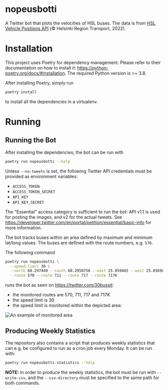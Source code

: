 # nopeusbotti

A Twitter bot that plots the velocities of HSL buses. The data is from [HSL Vehicle Positions API](https://digitransit.fi/en/developers/apis/4-realtime-api/vehicle-positions/) (© Helsinki Region Transport, 2022).

# Installation

This project uses Poetry for dependency management. Please refer to their documentation on how to install it: https://python-poetry.org/docs/#installation. The required Python version is >= 3.8.

After installing Poetry, simply run

```bash
poetry install
```

to install all the dependencies in a virtualenv.

# Running

## Running the Bot

After installing the dependencies, the bot can be run with

```bash
poetry run nopeusbotti --help
```

Unless `--no-tweets` is set, the following Twitter API credentials must be provided as environment variables:
- `ACCESS_TOKEN`
- `ACCESS_TOKEN_SECRET`
- `API_KEY`
- `API_KEY_SECRET`

The "Essential" access category is sufficient to run the bot: API v1.1 is used for posting the images, and v2 for the actual tweets. See https://developer.twitter.com/en/portal/petition/essential/basic-info for more information.

The bot tracks buses within an area defined by maximum and minimum lat/long values. The buses are defined with the route numbers, e.g. `570`.

The following command

```bash
poetry run nopeusbotti \
  --speed-limit 30 \
  --north 60.297449 --south 60.2958756 --east 25.059465 --west 25.0569888 \
  --route 570 --route 711 --route 717 --route 717K
```

runs the bot as seen on https://twitter.com/30bussit:

- the monitored routes are 570, 711, 717 and 717K
- the speed limit is 30
- the speed limit is monitored within the depicted area:

![An example of monitored area](/img/area.PNG)

## Producing Weekly Statistics

The repository also contains a script that produces weekly statistics that can e.g. be configured to run as a cron job every Monday. It can be run with:

```bash
poetry run nopeusbotti-statistics --help
```

**NOTE:** In order to produce the weekly statistics, the bot must be run with `--write-csv`, and the `--csv-directory` must be specified to the same path for both commands.
